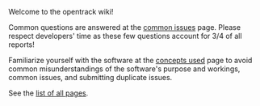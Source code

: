 Welcome to the opentrack wiki!

Common questions are answered at the [common
issues](https://github.com/opentrack/opentrack/wiki/common-issues) page.
Please respect developers' time as these few questions account for 3/4
of all reports!

Familiarize yourself with the software at the [concepts
used](https://github.com/opentrack/opentrack/wiki/Concepts-used) page to
avoid common misunderstandings of the software's purpose and workings,
      common issues, and submitting duplicate issues.

See the [list of all pages](https://github.com/opentrack/opentrack/wiki/_pages).
